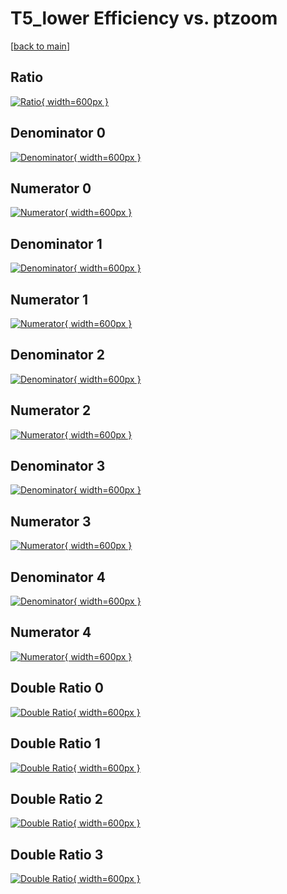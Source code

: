 # T5_lower Efficiency vs. ptzoom

[[back to main](./)]



## Ratio

[![Ratio](../mtv/var/T5_lower_xtr_321_-1_eff_ptzoom.png){ width=600px }](../mtv/var/T5_lower_xtr_321_-1_eff_ptzoom.pdf)

## Denominator 0

[![Denominator](../mtv/den/T5_lower_xtr_321_-1_eff_ptzoom_den0.png){ width=600px }](../mtv/den/T5_lower_xtr_321_-1_eff_ptzoom_den0.pdf)

## Numerator 0

[![Numerator](../mtv/num/T5_lower_xtr_321_-1_eff_ptzoom_num0.png){ width=600px }](../mtv/num/T5_lower_xtr_321_-1_eff_ptzoom_num0.pdf)

## Denominator 1

[![Denominator](../mtv/den/T5_lower_xtr_321_-1_eff_ptzoom_den1.png){ width=600px }](../mtv/den/T5_lower_xtr_321_-1_eff_ptzoom_den1.pdf)

## Numerator 1

[![Numerator](../mtv/num/T5_lower_xtr_321_-1_eff_ptzoom_num1.png){ width=600px }](../mtv/num/T5_lower_xtr_321_-1_eff_ptzoom_num1.pdf)

## Denominator 2

[![Denominator](../mtv/den/T5_lower_xtr_321_-1_eff_ptzoom_den2.png){ width=600px }](../mtv/den/T5_lower_xtr_321_-1_eff_ptzoom_den2.pdf)

## Numerator 2

[![Numerator](../mtv/num/T5_lower_xtr_321_-1_eff_ptzoom_num2.png){ width=600px }](../mtv/num/T5_lower_xtr_321_-1_eff_ptzoom_num2.pdf)

## Denominator 3

[![Denominator](../mtv/den/T5_lower_xtr_321_-1_eff_ptzoom_den3.png){ width=600px }](../mtv/den/T5_lower_xtr_321_-1_eff_ptzoom_den3.pdf)

## Numerator 3

[![Numerator](../mtv/num/T5_lower_xtr_321_-1_eff_ptzoom_num3.png){ width=600px }](../mtv/num/T5_lower_xtr_321_-1_eff_ptzoom_num3.pdf)

## Denominator 4

[![Denominator](../mtv/den/T5_lower_xtr_321_-1_eff_ptzoom_den4.png){ width=600px }](../mtv/den/T5_lower_xtr_321_-1_eff_ptzoom_den4.pdf)

## Numerator 4

[![Numerator](../mtv/num/T5_lower_xtr_321_-1_eff_ptzoom_num4.png){ width=600px }](../mtv/num/T5_lower_xtr_321_-1_eff_ptzoom_num4.pdf)

## Double Ratio 0

[![Double Ratio](../mtv/ratio/T5_lower_xtr_321_-1_eff_ptzoom_ratio0.png){ width=600px }](../mtv/ratio/T5_lower_xtr_321_-1_eff_ptzoom_ratio0.pdf)

## Double Ratio 1

[![Double Ratio](../mtv/ratio/T5_lower_xtr_321_-1_eff_ptzoom_ratio1.png){ width=600px }](../mtv/ratio/T5_lower_xtr_321_-1_eff_ptzoom_ratio1.pdf)

## Double Ratio 2

[![Double Ratio](../mtv/ratio/T5_lower_xtr_321_-1_eff_ptzoom_ratio2.png){ width=600px }](../mtv/ratio/T5_lower_xtr_321_-1_eff_ptzoom_ratio2.pdf)

## Double Ratio 3

[![Double Ratio](../mtv/ratio/T5_lower_xtr_321_-1_eff_ptzoom_ratio3.png){ width=600px }](../mtv/ratio/T5_lower_xtr_321_-1_eff_ptzoom_ratio3.pdf)

